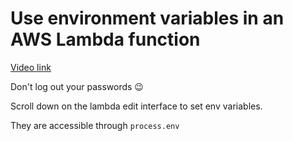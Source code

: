 # Use environment variables in an AWS Lambda function

[Video link](https://egghead.io/lessons/aws-use-environment-variables-in-an-aws-lambda-function?pl=learn-aws-lambda-from-scratch-d29d)

Don't log out your passwords 😉

Scroll down on the lambda edit interface to set env variables.

They are accessible through `process.env`
